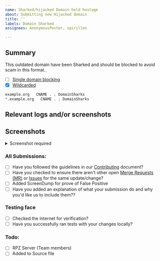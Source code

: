 ```yaml
---
name: Sharked/hijacked Domain held hostage
about: Submitting new Hijacked domain
title: ''
labels: Domain Sharked
assignees: AnonymousPoster, spirillen

---
```


## Summary

<!-- Keep any domains in back ticks `(`)`

Screenshot is required within the <details> pane. Leave a blank line before 
and after the image link -->

This outdated domain have been Sharked and should be blocked to avoid 
scam in this format..

- [ ] [Single domain blocking](source/sharked-domains/domains.list)
- [X] [Wildcarded](source/sharked-domains/wildcard.list)

```python
example.org   CNAME . ; DomainSharks
*.example.org   CNAME . ; DomainSharks
```

## Relevant logs and/or screenshots
<!-- Paste any relevant logs - please use code blocks (```) to format 
console output, logs, and code as it's very hard to read otherwise. -->
<!-- required -->

## Screenshots

<details><Summary>Screenshot required</summary>



</details>

### All Submissions:
- [ ] Have you followed the guidelines in our [Contributing](CONTRIBUTING.md) document?
- [ ] Have you checked to ensure there aren't other open
	[Merge Requests (MR)](../merge_requests) or [Issues](../issues) for
	the same update/change?
- [ ] Added ScreenDump for prove of False Positive
- [ ] Have you added an explanation of what your submission do and why
	you'd like us to include them??

### Testing face
- [ ] Checked the internet for verification?
- [ ] Have you successfully ran tests with your changes locally?

### Todo:
- [ ] RPZ Server (Team members)
- [ ] Added to Source file
